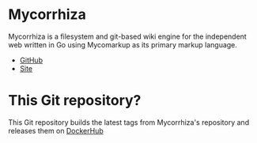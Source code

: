 ﻿# Mycorrhiza

Mycorrhiza is a filesystem and git-based wiki engine for the independent web written in Go using Mycomarkup as its primary markup language.

* [GitHub](https://github.com/bouncepaw/mycorrhiza)
* [Site](https://mycorrhiza.wiki/)

# This Git repository?

This Git repository builds the latest tags from Mycorrhiza's repository and releases them on [DockerHub](https://hub.docker.com/repository/docker/jrasanen/mycorrhiza/)
